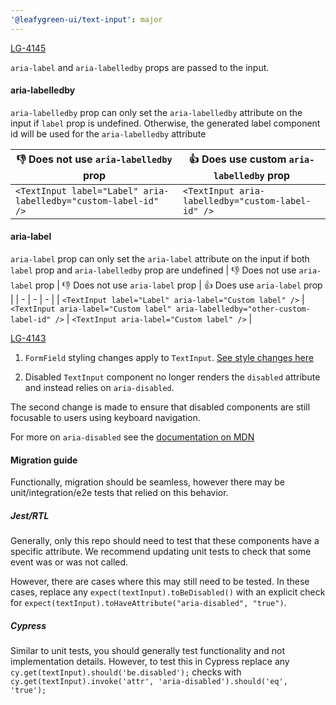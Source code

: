 ```yaml
---
'@leafygreen-ui/text-input': major
---
```


[LG-4145](https://jira.mongodb.org/browse/LG-4145)

`aria-label` and `aria-labelledby` props are passed to the input.

#### aria-labelledby
`aria-labelledby` prop can only set the `aria-labelledby` attribute on the input if `label` prop is undefined. Otherwise, the generated label component id will be used for the `aria-labelledby` attribute

| 👎 Does not use `aria-labelledby` prop | 👍 Does use custom `aria-labelledby` prop |
| - | - |
| `<TextInput label="Label" aria-labelledby="custom-label-id" />` | `<TextInput aria-labelledby="custom-label-id" />` |

#### aria-label
`aria-label` prop can only set the `aria-label` attribute on the input if both `label` prop and `aria-labelledby` prop are undefined
| 👎 Does not use `aria-label` prop | 👎 Does not use `aria-label` prop | 👍 Does use `aria-label` prop |
| - | - | - |
| `<TextInput label="Label" aria-label="Custom label" />` | `<TextInput aria-label="Custom label" aria-labelledby="other-custom-label-id" />` | `<TextInput aria-label="Custom label" />` |

[LG-4143](https://jira.mongodb.org/browse/LG-4143)

1. `FormField` styling changes apply to `TextInput`. [See style changes here](https://github.com/mongodb/leafygreen-ui/blob/main/packages/form-field/CHANGELOG.md#102)

2. Disabled `TextInput` component no longer renders the `disabled` attribute and instead relies on `aria-disabled`.

The second change is made to ensure that disabled components are still focusable to users using keyboard navigation.

For more on `aria-disabled` see the [documentation on MDN](https://developer.mozilla.org/en-US/docs/Web/Accessibility/ARIA/Attributes/aria-disabled)

#### Migration guide

Functionally, migration should be seamless, however there may be unit/integration/e2e tests that relied on this behavior.

##### Jest/RTL

Generally, only this repo should need to test that these components have a specific attribute. We recommend updating unit tests to check that some event was or was not called.

However, there are cases where this may still need to be tested. In these cases, replace any `expect(textInput).toBeDisabled()` with an explicit check for `expect(textInput).toHaveAttribute("aria-disabled", "true")`.

##### Cypress

Similar to unit tests, you should generally test functionality and not implementation details. However, to test this in Cypress replace any `cy.get(textInput).should('be.disabled');` checks with `cy.get(textInput).invoke('attr', 'aria-disabled').should('eq', 'true');`

